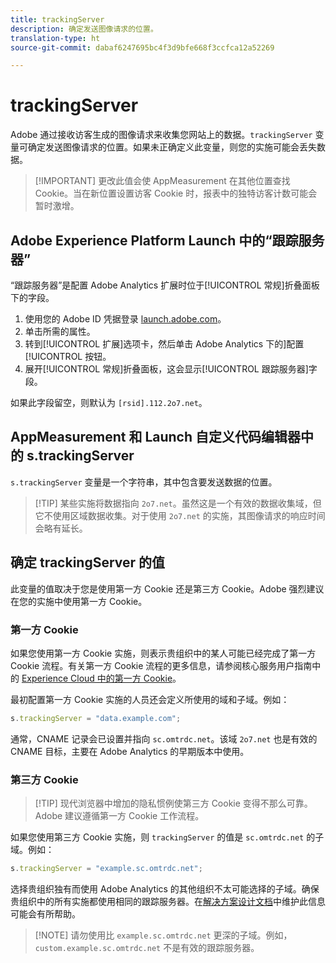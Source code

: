 ```yaml
---
title: trackingServer
description: 确定发送图像请求的位置。
translation-type: ht
source-git-commit: dabaf6247695bc4f3d9bfe668f3ccfca12a52269

---
```



# trackingServer

Adobe 通过接收访客生成的图像请求来收集您网站上的数据。`trackingServer` 变量可确定发送图像请求的位置。如果未正确定义此变量，则您的实施可能会丢失数据。

>[!IMPORTANT] 更改此值会使 AppMeasurement 在其他位置查找 Cookie。当在新位置设置访客 Cookie 时，报表中的独特访客计数可能会暂时激增。

## Adobe Experience Platform Launch 中的“跟踪服务器”

“跟踪服务器”是配置 Adobe Analytics 扩展时位于[!UICONTROL 常规]折叠面板下的字段。

1. 使用您的 Adobe ID 凭据登录 [launch.adobe.com](https://launch.adobe.com)。
2. 单击所需的属性。
3. 转到[!UICONTROL 扩展]选项卡，然后单击 Adobe Analytics 下的]配置[!UICONTROL 按钮。
4. 展开[!UICONTROL 常规]折叠面板，这会显示[!UICONTROL 跟踪服务器]字段。

如果此字段留空，则默认为 `[rsid].112.2o7.net`。

## AppMeasurement 和 Launch 自定义代码编辑器中的 s.trackingServer

`s.trackingServer` 变量是一个字符串，其中包含要发送数据的位置。

>[!TIP] 某些实施将数据指向 `2o7.net`。虽然这是一个有效的数据收集域，但它不使用区域数据收集。对于使用 `2o7.net` 的实施，其图像请求的响应时间会略有延长。

## 确定 trackingServer 的值

此变量的值取决于您是使用第一方 Cookie 还是第三方 Cookie。Adobe 强烈建议在您的实施中使用第一方 Cookie。

### 第一方 Cookie

如果您使用第一方 Cookie 实施，则表示贵组织中的某人可能已经完成了第一方 Cookie 流程。有关第一方 Cookie 流程的更多信息，请参阅核心服务用户指南中的 [Experience Cloud 中的第一方 Cookie](https://docs.adobe.com/content/help/zh-Hans/core-services/interface/ec-cookies/cookies-first-party.html)。

最初配置第一方 Cookie 实施的人员还会定义所使用的域和子域。例如：

```js
s.trackingServer = "data.example.com";
```

通常，CNAME 记录会已设置并指向 `sc.omtrdc.net`。该域 `2o7.net` 也是有效的 CNAME 目标，主要在 Adobe Analytics 的早期版本中使用。

### 第三方 Cookie

>[!TIP] 现代浏览器中增加的隐私惯例使第三方 Cookie 变得不那么可靠。Adobe 建议遵循第一方 Cookie 工作流程。

如果您使用第三方 Cookie 实施，则 `trackingServer` 的值是 `sc.omtrdc.net` 的子域。例如：

```js
s.trackingServer = "example.sc.omtrdc.net";
```

选择贵组织独有而使用 Adobe Analytics 的其他组织不太可能选择的子域。确保贵组织中的所有实施都使用相同的跟踪服务器。在[解决方案设计文档](../../prepare/solution-design.md)中维护此信息可能会有所帮助。

>[!NOTE] 请勿使用比 `example.sc.omtrdc.net` 更深的子域。例如，`custom.example.sc.omtrdc.net` 不是有效的跟踪服务器。
